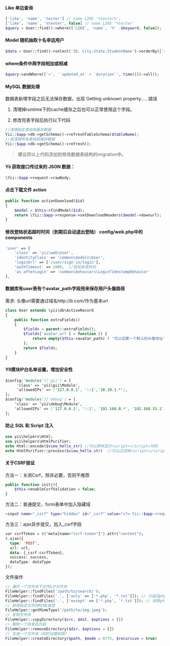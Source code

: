 #### Like 单边查询

```php
['like', 'name', 'tester'] // name LIKE '%tester%'。
['like', 'name', '%tester', false] // name LIKE '%tester'
$query = User::find()->where(['LIKE', 'name', '%' .$keyword, false]);
```


#### Model 随机抽取十名幸运用户

```php
$data = User::find()->select('ID, City,State,StudentName')->orderBy(['rand()' => SORT_DESC])->limit(10);
```


#### where条件中两字段相加或相减

```php
$query->andWhere(['<', '`updated_at` + `duration`', time()])->all();
```

#### MySQL 数据处理
数据表新增字段之后无法保存数据，出现 Getting unknown property……错误
1. 清理掉runtime下的cache缓存之后也可以正常使用这个字段。

2. 修改完表字段后执行以下代码

```php
//清理指定表结构缓存数据
Yii::$app->db->getSchema()->refreshTableSchema($tableName);
//或清理所有表结构缓存数据
Yii::$app->db->getSchema()->refresh();
```

> 建议将以上代码添加到修改数据表结构的migration中。


#### Yii 获取接口传过来的 JSON 数据：

```php
\Yii::$app->request->rawBody;
```


#### 点击下载文件 action

```php
public function actionDownload($id)
{
    $model = $this->findModel($id);
    return \Yii::$app->response->setDownloadHeaders($model->downurl);
}
```


#### 修改登陆状态超时时间（到期后自动退出登陆） config/web.php中的components

```php
'user' => [
    'class' => 'yii\web\User',
    'identityClass' => 'common\models\User',
    'loginUrl' => ['/user/sign-in/login'],
    'authTimeout' => 1800,  //登陆有效时间
    'as afterLogin' => 'common\behaviors\LoginTimestampBehavior'
],
```


#### 数据库有user表有个avatar_path字段用来保存用户头像路径
需求: 头像url需要通过域名http://b.com/作为基本url

```php
class User extends \yii\db\ActiveRecord
{
    public function extraFields()
    {
        $fields = parent::extraFields(); 
        $fields['avatar_url'] = function () {
            return empty($this->avatar_path) ? '可以设置一个默认的头像地址' : 'http://b.com/' . $this->avatar_path;
		};
    	return $fields;
	}
}
```

#### YII模块IP白名单设置，增加安全性

```markdown
$config['modules']['gii'] = [
     'class' => 'yii\gii\Module',
     'allowedIPs' => ['127.0.0.1', '::1','10.10.1.*'], 
];
$config['modules']['debug'] = [
    'class' => 'yii\debug\Module',
    'allowedIPs' => ['127.0.0.1', '::1', '192.168.0.*', '192.168.33.1'],
];
```

#### 防止 SQL 和 Script 注入

```php
use yii\helpers\Html;
use yii\helpers\HtmlPurifier;
echo Html::encode($view_hello_str) //可以原样显示<script></script>代码  
echo HtmlPurifier::process($view_hello_str)  //可以过滤掉<script></script>代码
```

#### 关于CSRF验证

方法一：关闭Csrf，除非必要，否则不推荐

```php
public function init(){
    $this->enableCsrfValidation = false;
}
```

方法二：普通提交，form表单中加入隐藏域

```bash
<input name="_csrf" type="hidden" id="_csrf" value="<?= Yii::$app->request->csrfToken ?>">
```

方法三：ajax异步提交，加入_csrf字段

```haskell
var csrfToken = $('meta[name="csrf-token"]').attr("content");
$.ajax({
  type: 'POST',
  url: url,
  data: {_csrf:csrfToken},
  success: success,
  dataType: dataType
});
```

文件操作

```php
// 遍历一个文件夹下文件&子文件夹
FileHelper::findFiles('/path/to/search/');
FileHelper::findFiles('.', ['only' => ['*.php', '*.txt']]); // 只返回php和txt文件
FileHelper::findFiles('.', ['except' => ['*.php', '*.txt']]); // 排除php和txt文件
// 获得指定文件的MIME类型
FileHelper::getMimeType('/path/to/img.jpeg');
// 复制文件夹
FileHelper::copyDirectory($src, $dst, $options = [])
// 删除一个目录及内容
FileHelper::removeDirectory($dir, $options = [])
// 生成一个文件夹（同时设置权限）
FileHelper::createDirectory($path, $mode = 0775, $recursive = true)
```

